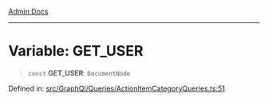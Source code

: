 [Admin Docs](/)

***

# Variable: GET\_USER

> `const` **GET\_USER**: `DocumentNode`

Defined in: [src/GraphQl/Queries/ActionItemCategoryQueries.ts:51](https://github.com/PalisadoesFoundation/talawa-admin/blob/main/src/GraphQl/Queries/ActionItemCategoryQueries.ts#L51)
